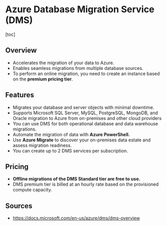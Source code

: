 # Azure Database Migration Service (DMS)
[toc]
## Overview
- Accelerates the migration of your data to Azure.
- Enables seamless migrations from multiple database sources.
- To perform an online migration, you need to create an instance based on the **premium pricing tier**.
## Features
- Migrates your database and server objects with minimal downtime.
- Supports Microsoft SQL Server, MySQL, PostgreSQL, MongoDB, and Oracle migration to Azure from on-premises and other cloud providers
- You can use DMS for both operational database and data warehouse migrations.
- Automate the migration of data with **Azure PowerShell.**
- Use **Azure Migrate** to discover your on-premises data estate and assess migration readiness.
- You can create up to 2 DMS services per subscription.
## Pricing
- **Offline migrations of the DMS Standard tier are free to use.**
- DMS premium tier is billed at an hourly rate based on the provisioned compute capacity.

## Sources
- https://docs.microsoft.com/en-us/azure/dms/dms-overview